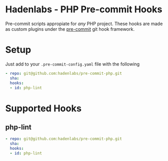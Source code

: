 # Hadenlabs - PHP Pre-commit Hooks

Pre-commit scripts appropiate for *any* PHP project. These hooks are made as 
custom plugins under the [pre-commit](http://pre-commit.com/#new-hooks) git hook framework.

# Setup

Just add to your `.pre-commit-config.yaml` file with the following

```yaml
- repo: git@github.com:hadenlabs/pre-commit-php.git
  sha: 
  hooks:
  - id: php-lint
```

# Supported Hooks

## php-lint

```yaml
- repo: git@github.com:hadenlabs/pre-commit-php.git
  sha: 
  hooks:
  - id: php-lint
```
